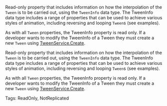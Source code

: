 Read-only property that includes information on how the interpolation of the `Tween` is to be carried out, using the `TweenInfo` data type. The TweenInfo data type includes a range of properties that can be used to achieve various styles of animation, including reversing and looping `Tween`s (see examples).

As with all `Tween` properties, the TweenInfo property is read only. If a developer wants to modify the TweenInfo of a Tween they must create a new `Tween` using [TweenService.Create](https://developer.roblox.com/api-reference/function/TweenService/Create).
	
Read-only property that includes information on how the interpolation of the `Tween` is to be carried out, using the `TweenInfo` data type. The TweenInfo data type includes a range of properties that can be used to achieve various styles of animation, including reversing and looping `Tween`s (see examples).

As with all `Tween` properties, the TweenInfo property is read only. If a developer wants to modify the TweenInfo of a Tween they must create a new `Tween` using [TweenService.Create](https://developer.roblox.com/api-reference/function/TweenService/Create).

Tags: ReadOnly, NotReplicated